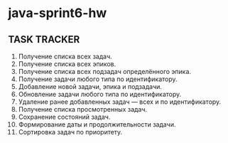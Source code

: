 # java-sprint6-hw
## TASK TRACKER

1. Получение списка всех задач.
2. Получение списка всех эпиков.
3. Получение списка всех подзадач определённого эпика.
4. Получение задачи любого типа по идентификатору.
5. Добавление новой задачи, эпика и подзадачи.
6. Обновление задачи любого типа по идентификатору.
7. Удаление ранее добавленных задач — всех и по идентификатору.
8. Получение списка просмотренных задач.
9. Сохранение состояний задач.
10. Формирование даты и продолжительности задачи.
11. Сортировка задач по приоритету.